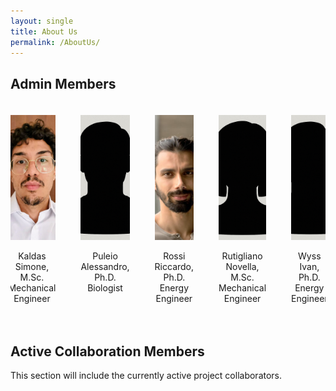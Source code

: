 ```yaml
---
layout: single
title: About Us
permalink: /AboutUs/
---
```


## Admin Members

<div style="display: flex; justify-content: center; gap: 40px; padding: 20px 40px; flex-wrap: nowrap; overflow-x: auto;">

  <div style="text-align: center; width: 180px;">
    <img src="/assets/images/FotoProfiloSK.jpg" alt="KS" style="width: 100%; height: 200px; object-fit: cover;">
    <p>Kaldas Simone, M.Sc.<br>Mechanical Engineer</p>
  </div>

  <div style="text-align: center; width: 180px;">
    <img src="/assets/images/FotoProfiloAP.png" alt="PA" style="width: 100%; height: 200px; object-fit: cover;">
    <p>Puleio Alessandro, Ph.D.<br>Biologist</p>
  </div>

  <div style="text-align: center; width: 180px;">
    <img src="/assets/images/FotoProfiloRR.jpg" alt="RR" style="width: 100%; height: 200px; object-fit: cover;">
    <p>Rossi Riccardo, Ph.D.<br>Energy Engineer</p>
  </div>

  <div style="text-align: center; width: 180px;">
    <img src="/assets/images/FotoProfiloNR.png" alt="RN" style="width: 100%; height: 200px; object-fit: cover;">
    <p>Rutigliano Novella, M.Sc.<br>Mechanical Engineer</p>
  </div>

  <div style="text-align: center; width: 180px;">
    <img src="/assets/images/FotoProfiloIW.png" alt="WI" style="width: 100%; height: 200px; object-fit: cover;">
    <p>Wyss Ivan, Ph.D.<br>Energy Engineer</p>
  </div>

</div>

## Active Collaboration Members

This section will include the currently active project collaborators.

